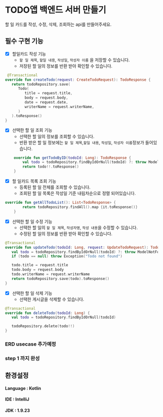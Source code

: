 # TODO앱 백엔드 서버 만들기
할 일 카드를 작성, 수정, 삭제, 조회하는 api를 만들어주세요.

## 필수 구현 기능
- [x]  할일카드 작성 기능
    - `할 일 제목`, `할일 내용`, `작성일`, `작성자 이름` 을 저장할 수 있습니다.
    - 저장된 할 일의 정보를 반환 받아 확인할 수 있습니다.
```kotlin
 @Transactional
override fun createTodo(request: CreateTodoRequest): TodoResponse {
   return todoRepository.save(
      Todo(
         title = request.title,
         body = request.body,
         date = request.date,
         writerName = request.writerName,
      )
   ).toResponse()
} 
```
- [x]  선택한 할 일 조회 기능
    - 선택한 할 일의 정보를 조회할 수 있습니다.
    - 반환 받은 할 일 정보에는 `할 일 제목`,`할일 내용`, `작성일`, `작성자 이름`정보가 들어있습니다.
```kotlin
    override fun getTodoByID(todoId: Long): TodoResponse {
        val todo = todoRepository.findByIdOrNull(todoId) ?: throw ModelNotFoundException("Todo", todoId)
        return todo!!.toResponse()
    } 
```
- [x]  할 일카드 목록 조회 기능
    - 등록된 할 일 전체를 조회할 수 있습니다.
    - 조회된 할 일 목록은 작성일 기준 내림차순으로 정렬 되어있습니다.
```kotlin
override fun getAllTodoList(): List<TodoResponse> {
        return todoRepository.findAll().map {it.toResponse()}
    }
```
- [x]  선택한 할 일 수정 기능
    - 선택한 할 일의 `할 일 제목`, `작성자명`, `작성 내용`을 수정할 수 있습니다.
    - 수정된 할 일의 정보를 반환 받아 확인할 수 있습니다.
```kotlin
@Transactional
override fun updateTodo(todoId: Long, request: UpdateTodoRequest): TodoResponse {
   val todo = todoRepository.findByIdOrNull(todoId) ?: throw ModelNotFoundException("Todo", todoId)
   if (todo == null) throw Exception("Todo not found")

   todo.title = request.title
   todo.body = request.body
   todo.writerName = request.writerName
   return todoRepository.save(todo).toResponse()
} 
```
- [x]  선택한 할 일 삭제 기능
    - 선택한 게시글을 삭제할 수 있습니다.
```kotlin
@Transactional
override fun deleteTodo(todoId: Long) {
   val todo = todoRepository.findByIdOrNull(todoId)

   todoRepository.delete(todo!!)
} 
```

### ERD usecase 추가예정
### step 1 까지 완성

## 환경설정
#### Language : Kotlin
#### IDE : IntelliJ
#### JDK : 1.9.23
